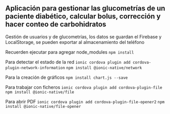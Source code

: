 ## Aplicación para gestionar las glucometrías de un paciente diabético, calcular bolus, corrección y hacer conteo de carbohidratos

 Gestión de usuarios y de glucometrías, los datos se guardan el Firebase y LocalStorage, se pueden exportar al almacenamiento del teléfono



Recuerden ejecutar para agregar node_modules ```npm install```


Para detectar el estado de la red
```ionic cordova plugin add cordova-plugin-network-information```
```npm install @ionic-native/network```

Para la creación de gráficos
```npm install chart.js --save```


Para trabajar con ficheros
```ionic cordova plugin add cordova-plugin-file```
```npm install @ionic-native/file```


Para abrir PDF
```ionic cordova plugin add cordova-plugin-file-opener2```
```npm install @ionic-native/file-opener```


